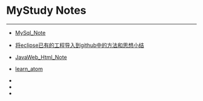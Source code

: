 # MyStudy Notes
----

- [MySql_Note](https://blog.csdn.net/renshilei123/article/details/80103978)

- [将eclipse已有的工程导入到github中的方法和思想小结](https://blog.csdn.net/renshilei123/article/details/80160931)

- [JavaWeb_Html_Note](https://blog.csdn.net/renshilei123/article/details/80097055)
- [learn_atom](https://blog.csdn.net/renshilei123/article/details/80237794)
-
-
- 
